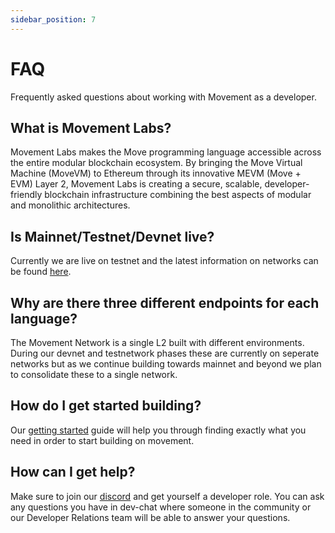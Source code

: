```yaml
---
sidebar_position: 7
---
```


# FAQ

Frequently asked questions about working with Movement as a developer.

## What is Movement Labs?

Movement Labs makes the Move programming language accessible across the entire modular blockchain ecosystem. By bringing the Move Virtual Machine (MoveVM) to Ethereum through its innovative MEVM (Move + EVM) Layer 2, Movement Labs is creating a secure, scalable, developer-friendly blockchain infrastructure combining the best aspects of modular and monolithic architectures.

## Is Mainnet/Testnet/Devnet live?

Currently we are live on testnet and the latest information on networks can be found [here](/developers/networkEndpoints). 

## Why are there three different endpoints for each language?

The Movement Network is a single L2 built with different environments. During our devnet and testnetwork phases these are currently on seperate networks but as we continue building towards mainnet and beyond we plan to consolidate these to a single network.

## How do I get started building?

Our [getting started](/developers/getstarted) guide will help you through finding exactly what you need in order to start building on movement. 

## How can I get help? 

Make sure to join our [discord](https://discord.gg/movementlabsxyz) and get yourself a developer role. You can ask any questions you have in dev-chat where someone in the community or our Developer Relations team will be able to answer your questions. 

